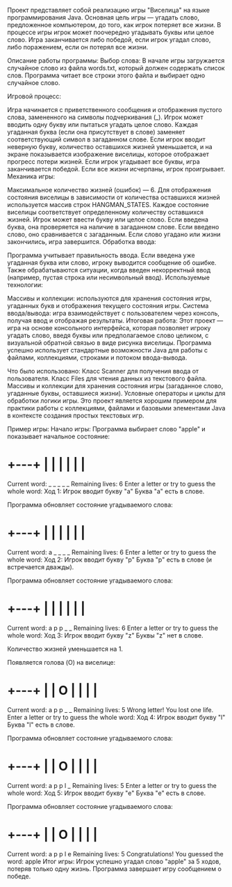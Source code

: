Проект представляет собой реализацию игры "Виселица" на языке программирования Java. Основная цель игры — угадать слово, предложенное компьютером, до того, как игрок потеряет все жизни. 
В процессе игры игрок может поочередно угадывать буквы или целое слово. Игра заканчивается либо победой, если игрок угадал слово, либо поражением, если он потерял все жизни.

Описание работы программы:
Выбор слова: В начале игры загружается случайное слово из файла words.txt, который должен содержать список слов. 
Программа читает все строки этого файла и выбирает одно случайное слово.

Игровой процесс:

Игра начинается с приветственного сообщения и отображения пустого слова, замененного на символы подчеркивания (_).
Игрок может вводить одну букву или пытаться угадать целое слово.
Каждая угаданная буква (если она присутствует в слове) заменяет соответствующий символ в загаданном слове.
Если игрок вводит неверную букву, количество оставшихся жизней уменьшается, и на экране показывается изображение виселицы, которое отображает прогресс потери жизней.
Если игрок угадывает все буквы, игра заканчивается победой. Если все жизни исчерпаны, игрок проигрывает.
Механика игры:

Максимальное количество жизней (ошибок) — 6.
Для отображения состояния виселицы в зависимости от количества оставшихся жизней используется массив строк HANGMAN_STATES. Каждое состояние виселицы соответствует определенному количеству оставшихся жизней.
Игрок может ввести букву или целое слово. Если введена буква, она проверяется на наличие в загаданном слове. Если введено слово, оно сравнивается с загаданным.
Если слово угадано или жизни закончились, игра завершится.
Обработка ввода:

Программа учитывает правильность ввода. Если введена уже угаданная буква или слово, игроку выводится сообщение об ошибке.
Также обрабатываются ситуации, когда введен некорректный ввод (например, пустая строка или несимвольный ввод).
Используемые технологии:

Массивы и коллекции: используются для хранения состояния игры, угаданных букв и отображения текущего состояния игры.
Система ввода/вывода: игра взаимодействует с пользователем через консоль, получая ввод и отображая результаты.
Итоговая работа:
Этот проект — игра на основе консольного интерфейса, которая позволяет игроку угадать слово, введя буквы или предполагаемое слово целиком, с визуальной обратной связью в виде рисунка виселицы. Программа успешно использует стандартные возможности Java для работы с файлами, коллекциями, строками и потоком ввода-вывода.

Что было использовано:
Класс Scanner для получения ввода от пользователя.
Класс Files для чтения данных из текстового файла.
Массивы и коллекции для хранения состояния игры (загаданное слово, угаданные буквы, оставшиеся жизни).
Условные операторы и циклы для обработки логики игры.
Это проект является хорошим примером для практики работы с коллекциями, файлами и базовыми элементами Java в контексте создания простых текстовых игр.


Пример игры:
Начало игры:
Программа выбирает слово "apple" и показывает начальное состояние:

  +---+
  |   |
      |
      |
      |
      |
=========
Current word: _ _ _ _ _
Remaining lives: 6
Enter a letter or try to guess the whole word:
Ход 1: Игрок вводит букву "a"
Буква "a" есть в слове.

Программа обновляет состояние угадываемого слова:

  +---+
  |   |
      |
      |
      |
      |
=========
Current word: a _ _ _ _
Remaining lives: 6
Enter a letter or try to guess the whole word:
Ход 2: Игрок вводит букву "p"
Буква "p" есть в слове (и встречается дважды).

Программа обновляет состояние угадываемого слова:

  +---+
  |   |
      |
      |
      |
      |
=========
Current word: a p p _ _
Remaining lives: 6
Enter a letter or try to guess the whole word:
Ход 3: Игрок вводит букву "z"
Буквы "z" нет в слове.

Количество жизней уменьшается на 1.

Появляется голова (O) на виселице:

  +---+
  |   |
  O   |
      |
      |
      |
=========
Current word: a p p _ _
Remaining lives: 5
Wrong letter! You lost one life.
Enter a letter or try to guess the whole word:
Ход 4: Игрок вводит букву "l"
Буква "l" есть в слове.

Программа обновляет состояние угадываемого слова:

  +---+
  |   |
  O   |
      |
      |
      |
=========
Current word: a p p l _
Remaining lives: 5
Enter a letter or try to guess the whole word:
Ход 5: Игрок вводит букву "e"
Буква "e" есть в слове.

Программа обновляет состояние угадываемого слова:

  +---+
  |   |
  O   |
      |
      |
      |
=========
Current word: a p p l e
Remaining lives: 5
Congratulations! You guessed the word: apple
Итог игры:
Игрок успешно угадал слово "apple" за 5 ходов, потеряв только одну жизнь. Программа завершает игру сообщением о победе.



